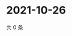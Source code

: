 # 2021-10-26

共 0 条

<!-- BEGIN WEIBO -->
<!-- 最后更新时间 Tue Oct 26 2021 14:10:40 GMT+0800 (China Standard Time) -->

<!-- END WEIBO -->
